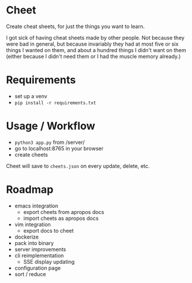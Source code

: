 # Cheet

Create cheat sheets, for just the things you want to learn.

I got sick of having cheat sheets made by other people.  Not because they were bad in general, but because invariably they had at most five or six things I wanted on them, and about a hundred things I didn't want on them (either because I didn't need them or I had the muscle memory already.)

# Requirements

 - set up a venv
 - `pip install -r requirements.txt`

# Usage / Workflow

 - `python3 app.py` from /server/
 - go to localhost:8765 in your browser
 - create cheets

Cheet will save to `cheets.json` on every update, delete, etc.

# Roadmap

 - emacs integration
   - export cheets from apropos docs
   - import cheets as apropos docs
 - vim integration
   - export docs to cheet
 - dockerize
 - pack into binary
 - server improvements
 - cli reimplementation
   - SSE display updating
 - configuration page
 - sort / reduce
